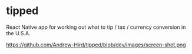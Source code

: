 # tipped

React Native app for working out what to tip / tax / currency conversion in the U.S.A.

https://github.com/Andrew-Hird/tipped/blob/dev/images/screen-shot.png
